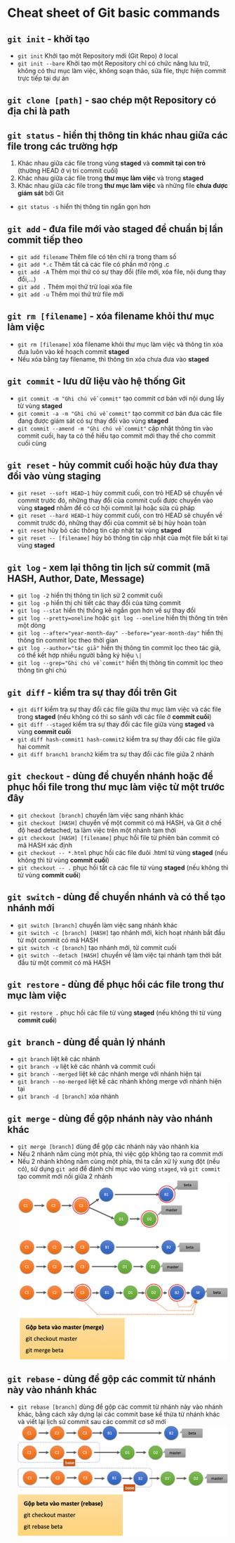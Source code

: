 # Cheat sheet of Git basic commands
## `git init` - khởi tạo
- `git init` Khởi tạo một Repository mới (Git Repo) ở local
- `git init --bare` Khởi tạo một Repository chỉ có chức năng lưu trữ, không có thư mục làm việc, không soạn thảo, sửa file, thực hiện commit trực tiếp tại dự án
## `git clone [path]` - sao chép một Repository có địa chỉ là **path**
## `git status` - hiển thị thông tin khác nhau giữa các file trong các trường hợp
1. Khác nhau giữa các file trong vùng **staged** và **commit tại con trỏ** (thường HEAD ở vị trí commit cuối)
2. Khác nhau giữa các file trong **thư mục làm việc** và trong **staged**
3. Khác nhau giữa các file trong **thư mục làm việc** và những file **chưa được giám sát** bởi Git
- `git status -s` hiển thị thông tin ngắn gọn hơn
## `git add` - đưa file mới vào staged để chuẩn bị lần commit tiếp theo
- `git add filename` Thêm file có tên chỉ ra trong tham số
- `git add *.c` Thêm tất cả các file có phần mở rộng .c
- `git add -A` Thêm mọi thứ có sự thay đổi (file mới, xóa file, nội dung thay đổi,...)
- `git add .` Thêm mọi thứ trừ loại xóa file
- `git add -u` Thêm mọi thứ trừ file mới
## `git rm [filename]` - xóa filename khỏi thư mục làm việc
- `git rm [filename]` xóa filename khỏi thư mục làm việc và thông tin xóa đưa luôn vào kế hoạch commit **staged**
- Nếu xóa bằng tay filename, thì thông tin xóa chưa đưa vào **staged**
## `git commit` - lưu dữ liệu vào hệ thống Git
- `git commit -m "Ghi chú về commit"` tạo commit cơ bản với nội dung lấy từ vùng **staged**
- `git commit -a -m "Ghi chú về commit"` tạo commit cơ bản đưa các file đang được giám sát có sự thay đổi vào vùng **staged**
- `git commit --amend -m "Ghi chú về commit"` cập nhật thông tin vào commit cuối, hay ta có thể hiểu tạo commit mới thay thế cho commit cuối cùng
## `git reset` - hủy commit cuối hoặc hủy đưa thay đổi vào vùng staging
- `git reset --soft HEAD~1` hủy commit cuối, con trỏ HEAD sẽ chuyển về commit trước đó, những thay đổi của commit cuối được chuyển vào vùng **staged** nhằm để có cơ hội commit lại hoặc sửa cú pháp
- `git reset --hard HEAD~1` hủy commit cuối, con trỏ HEAD sẽ chuyển về commit trước đó, những thay đổi của commit sẽ bị hủy hoàn toàn
- `git reset` hủy bỏ các thông tin cập nhật tại vùng **staged**
- `git reset -- [filename]` hủy bỏ thông tin cập nhật của một file bất kì tại vùng **staged**
## `git log` - xem lại thông tin lịch sử commit (mã HASH, Author, Date, Message)
- `git log -2` hiển thị thông tin lịch sử 2 commit cuối
- `git log -p` hiển thị chi tiết các thay đổi của từng commit
- `git log --stat` hiển thị thống kê ngắn gọn hơn về sự thay đổi
- `git log --pretty=oneline` hoặc `git log --oneline` hiển thị thông tin trên một dòng
- `git log --after="year-month-day" --before="year-month-day"` hiển thị thông tin commit lọc theo thời gian
- `git log --author="tác giả"` hiển thị thông tin commit lọc theo tác giả, có thể kết hợp nhiều người bằng ký hiệu `\|`
- `git log --grep="Ghi chú về commit"` hiển thị thông tin commit lọc theo thông tin ghi chú
## `git diff` - kiểm tra sự thay đổi trên Git
- `git diff` kiểm tra sự thay đổi các file giữa thư mục làm việc và các file trong **staged** (nếu không có thì so sánh với các file ở **commit cuối**)
- `git diff --staged` kiểm tra sự thay đổi các file giữa vùng **staged** và vùng **commit cuối**
- `git diff hash-commit1 hash-commit2` kiểm tra sự thay đổi các file giữa hai commit
- `git diff branch1 branch2` kiểm tra sự thay đổi các file giữa 2 nhánh
## `git checkout` - dùng để chuyển nhánh hoặc để phục hồi file trong thư mục làm việc từ một trước đây
- `git checkout [branch]` chuyển làm việc sang nhánh khác
- `git checkout [HASH]` chuyển về một commit có mã HASH, và Git ở chế độ head detached, ta làm việc trên một nhánh tạm thời
- `git checkout [HASH] [filename]` phục hồi file từ phiên bản commit có mã HASH xác định
- `git checkout -- *.html` phục hồi các file đuôi .html từ vùng **staged** (nếu không thì từ vùng **commit cuối**)
- `git checkout -- .` phục hồi tất cả các file từ vùng **staged** (nếu không thì từ vùng **commit cuối**)
## `git switch` - dùng để chuyển nhánh và có thể tạo nhánh mới
- `git switch [branch]` chuyển làm việc sang nhánh khác
- `git switch -c [branch] [HASH]` tạo nhánh mới, kích hoạt nhánh bắt đầu từ một commit có mã HASH
- `git switch -c [branch]` tạo nhánh mới, từ commit cuối
- `git switch --detach [HASH]` chuyển về làm việc tại nhánh tạm thời bắt đầu từ một commit có mã HASH
## `git restore` - dùng để phục hồi các file trong thư mục làm việc
- `git restore .` phục hồi các file từ vùng **staged** (nếu không thì từ vùng **commit cuối**)
## `git branch` - dùng để quản lý nhánh
- `git branch` liệt kê các nhánh
- `git branch -v` liệt kê các nhánh và commit cuối
- `git branch --merged` liệt kê các nhánh merge với nhánh hiện tại
- `git branch --no-merged` liệt kế các nhánh không merge với nhánh hiện tại
- `git branch -d [branch]` xóa nhánh
## `git merge` - dùng để gộp nhánh này vào nhánh khác
- `git merge [branch]` dùng để gộp các nhánh này vào nhánh kia
- Nếu 2 nhánh nằm cùng một phía, thì việc gộp không tạo ra commit mới
- Nếu 2 nhánh không nằm cùng một phía, thì ta cần xử lý xung đột (nếu có), sử dụng `git add` để đánh chỉ mục vào vùng `staged`, và `git commit` tạo commit mới nối giữa 2 nhánh
![merge branch](/assets/merge.png)
## `git rebase` - dùng để gộp các commit từ nhánh này vào nhánh khác
- `git rebase [branch]` dùng để gộp các commit từ nhánh này vào nhánh khác, bằng cách xây dựng lại các commit base kế thừa từ nhánh khác và viết lại lịch sử commit sau các commit cơ sở mới
![rebase branch](/assets/rebase.png)


